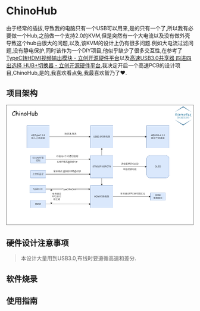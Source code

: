# ChinoHub

由于经常的插拔,导致我的电脑只有一个USB可以用来,是的只有一个了,所以我有必要做一个Hub,之前做一个支持2.0的KVM,但是突然有一个大电流以及没有做外壳导致这个hub由很大的问题,以及,该KVM的设计上仍有很多问题.例如大电流过滤问题,没有静电保护,同时该作为一个DIY项目,他似乎缺少了很多交互性,在参考了[TypeC转HDMI视频输出模块 - 立创开源硬件平台](https://oshwhub.com/lemon_wifi/CS5265)以及[高速USB3.0共享器 四进四出选择 HUB+切换器 - 立创开源硬件平台](https://oshwhub.com/aknice/vl822-ch484m-si-jin-si-chu-usb3-0-hub),我决定开启一个高速PCB的设计项目,ChinoHub,是的,我喜欢看点兔,我最喜欢智乃了❤.

## 项目架构

<img src="./Bitmap/Block diagram.png" alt="系统框图" style="zoom: 67%;" />

## 硬件设计注意事项

> 本设计大量用到USB3.0,布线时要遵循高速和差分.



## 软件烧录



## 使用指南